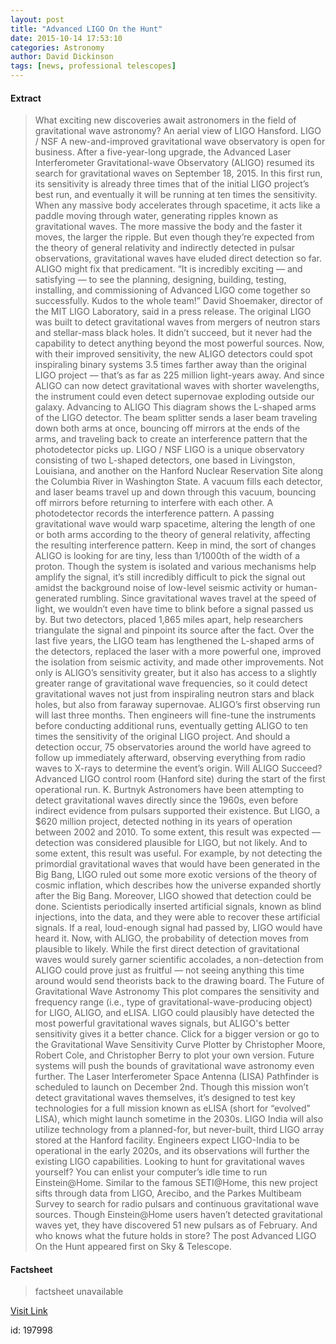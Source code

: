 ```yaml
---
layout: post
title: "Advanced LIGO On the Hunt"
date: 2015-10-14 17:53:10
categories: Astronomy
author: David Dickinson
tags: [news, professional telescopes]
---
```



#### Extract
>What exciting new discoveries await astronomers in the field of gravitational wave astronomy?
An aerial view of LIGO Hansford.  LIGO / NSF
A new-and-improved gravitational wave observatory is open for business. After a five-year-long upgrade, the Advanced Laser Interferometer Gravitational-wave Observatory (ALIGO) resumed its search for gravitational waves on September 18, 2015. In this first run, its sensitivity is already three times that of the initial LIGO project’s best run, and eventually it will be running at ten times the sensitivity.
When any massive body accelerates through spacetime, it acts like a paddle moving through water, generating ripples known as gravitational waves. The more massive the body and the faster it moves, the larger the ripple. But even though they’re expected from the theory of general relativity and indirectly detected in pulsar observations, gravitational waves have eluded direct detection so far. ALIGO might fix that predicament.
“It is incredibly exciting — and satisfying — to see the planning, designing, building, testing, installing, and commissioning of Advanced LIGO come together so successfully. Kudos to the whole team!” David Shoemaker, director of the MIT LIGO Laboratory, said in a press release.
The original LIGO was built to detect gravitational waves from mergers of neutron stars and stellar-mass black holes. It didn’t succeed, but it never had the capability to detect anything beyond the most powerful sources. Now, with their improved sensitivity, the new ALIGO detectors could spot inspiraling binary systems 3.5 times farther away than the original LIGO project — that’s as far as 225 million light-years away. And since ALIGO can now detect gravitational waves with shorter wavelengths, the instrument could even detect supernovae exploding outside our galaxy.
Advancing to ALIGO
This diagram shows the L-shaped arms of the LIGO detector. The beam splitter sends a laser beam traveling down both arms at once, bouncing off mirrors at the ends of the arms, and traveling back to create an interference pattern that the photodetector picks up. LIGO / NSF
LIGO is a unique observatory consisting of two L-shaped detectors, one based in Livingston, Louisiana, and another on the Hanford Nuclear Reservation Site along the Columbia River in Washington State. A vacuum fills each detector, and laser beams travel up and down through this vacuum, bouncing off mirrors before returning to interfere with each other. A photodetector records the interference pattern.
A passing gravitational wave would warp spacetime, altering the length of one or both arms according to the theory of general relativity, affecting the resulting interference pattern. Keep in mind, the sort of changes ALIGO is looking for are tiny, less than 1/1000th of the width of a proton. Though the system is isolated and various mechanisms help amplify the signal, it’s still incredibly difficult to pick the signal out amidst the background noise of low-level seismic activity or human-generated rumbling.
Since gravitational waves travel at the speed of light, we wouldn’t even have time to blink before a signal passed us by. But two detectors, placed 1,865 miles apart, help researchers triangulate the signal and pinpoint its source after the fact.
Over the last five years, the LIGO team has lengthened the L-shaped arms of the detectors, replaced the laser with a more powerful one, improved the isolation from seismic activity, and made other improvements. Not only is ALIGO’s sensitivity greater, but it also has access to a slightly greater range of gravitational wave frequencies, so it could detect gravitational waves not just from inspiraling neutron stars and black holes, but also from faraway supernovae.
ALIGO’s first observing run will last three months. Then engineers will fine-tune the instruments before conducting additional runs, eventually getting ALIGO to ten times the sensitivity of the original LIGO project.
And should a detection occur, 75 observatories around the world have agreed to follow up immediately afterward, observing everything from radio waves to X-rays to determine the event’s origin.
Will ALIGO Succeed?
Advanced LIGO control room (Hanford site) during the start of the first operational run.  K. Burtnyk
Astronomers have been attempting to detect gravitational waves directly since the 1960s, even before indirect evidence from pulsars supported their existence. But LIGO, a $620 million project, detected nothing in its years of operation between 2002 and 2010.
To some extent, this result was expected — detection was considered plausible for LIGO, but not likely. And to some extent, this result was useful. For example, by not detecting the primordial gravitational waves that would have been generated in the Big Bang, LIGO ruled out some more exotic versions of the theory of cosmic inflation, which describes how the universe expanded shortly after the Big Bang.
Moreover, LIGO showed that detection could be done. Scientists periodically inserted artificial signals, known as blind injections, into the data, and they were able to recover these artificial signals. If a real, loud-enough signal had passed by, LIGO would have heard it. Now, with ALIGO, the probability of detection moves from plausible to likely.
While the first direct detection of gravitational waves would surely garner scientific accolades, a non-detection from ALIGO could prove just as fruitful — not seeing anything this time around would send theorists back to the drawing board.
The Future of Gravitational Wave Astronomy
This plot compares the sensitivity and frequency range (i.e., type of gravitational-wave-producing object) for LIGO, ALIGO, and eLISA. LIGO could plausibly have detected the most powerful gravitational waves signals, but ALIGO's better sensitivity gives it a better chance. Click for a bigger version or go to the Gravitational Wave Sensitivity Curve Plotter by Christopher Moore, Robert Cole, and Christopher Berry to plot your own version.
Future systems will push the bounds of gravitational wave astronomy even further. The Laser Interferometer Space Antenna (LISA) Pathfinder is scheduled to launch on December 2nd. Though this mission won’t detect gravitational waves themselves, it’s designed to test key technologies for a full mission known as eLISA (short for “evolved” LISA), which might launch sometime in the 2030s.
LIGO India will also utilize technology from a planned-for, but never-built, third LIGO array stored at the Hanford facility. Engineers expect LIGO-India to be operational in the early 2020s, and its observations will further the existing LIGO capabilities.
Looking to hunt for gravitational waves yourself? You can enlist your computer’s idle time to run Einstein@Home. Similar to the famous SETI@Home, this new project sifts through data from LIGO, Arecibo, and the Parkes Multibeam Survey to search for radio pulsars and continuous gravitational wave sources. Though Einstein@Home users haven’t detected gravitational waves yet, they have discovered 51 new pulsars as of February. And who knows what the future holds in store?
The post Advanced LIGO On the Hunt appeared first on Sky &amp; Telescope.

#### Factsheet
>factsheet unavailable

[Visit Link](http://www.skyandtelescope.com/astronomy-news/advanced-ligo-switches-on-10142015/)

id:  197998
